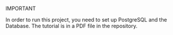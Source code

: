 IMPORTANT

In order to run this project, you need to set up PostgreSQL and the Database. The tutorial is in a PDF file in the repository.
